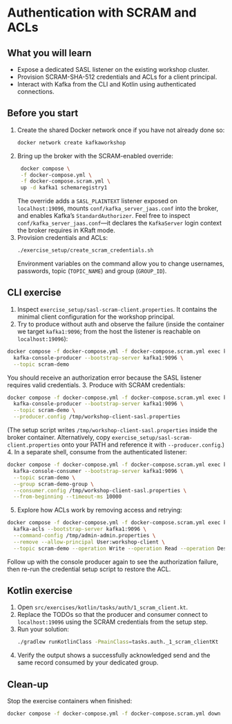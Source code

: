# Authentication with SCRAM and ACLs

## What you will learn
- Expose a dedicated SASL listener on the existing workshop cluster.
- Provision SCRAM-SHA-512 credentials and ACLs for a client principal.
- Interact with Kafka from the CLI and Kotlin using authenticated connections.

## Before you start
1. Create the shared Docker network once if you have not already done so:
   ```bash
   docker network create kafkaworkshop
   ```
2. Bring up the broker with the SCRAM-enabled override:
   ```bash
    docker compose \
    -f docker-compose.yml \
    -f docker-compose.scram.yml \
    up -d kafka1 schemaregistry1 
   ```
   The override adds a `SASL_PLAINTEXT` listener exposed on `localhost:19096`, mounts `conf/kafka_server_jaas.conf` into the broker, and enables Kafka’s `StandardAuthorizer`.
   Feel free to inspect `conf/kafka_server_jaas.conf`—it declares the `KafkaServer` login context the broker requires in KRaft mode.
3. Provision credentials and ACLs:
   ```bash
   ./exercise_setup/create_scram_credentials.sh
   ```
   Environment variables on the command allow you to change usernames, passwords, topic (`TOPIC_NAME`) and group (`GROUP_ID`).

## CLI exercise
1. Inspect `exercise_setup/sasl-scram-client.properties`. It contains the minimal client configuration for the workshop principal.
2. Try to produce without auth and observe the failure (inside the container we target `kafka1:9096`; from the host the listener is reachable on `localhost:19096`):
  ```bash
  docker compose -f docker-compose.yml -f docker-compose.scram.yml exec kafka1 \
    kafka-console-producer --bootstrap-server kafka1:9096 \
    --topic scram-demo
  ```
  You should receive an authorization error because the SASL listener requires valid credentials.
3. Produce with SCRAM credentials:
  ```bash
  docker compose -f docker-compose.yml -f docker-compose.scram.yml exec kafka1 \
    kafka-console-producer --bootstrap-server kafka1:9096 \
    --topic scram-demo \
    --producer.config /tmp/workshop-client-sasl.properties
  ```
  (The setup script writes `/tmp/workshop-client-sasl.properties` inside the broker container. Alternatively, copy `exercise_setup/sasl-scram-client.properties` onto your PATH and reference it with `--producer.config`.)
4. In a separate shell, consume from the authenticated listener:
  ```bash
  docker compose -f docker-compose.yml -f docker-compose.scram.yml exec kafka1 \
    kafka-console-consumer --bootstrap-server kafka1:9096 \
    --topic scram-demo \
    --group scram-demo-group \
    --consumer.config /tmp/workshop-client-sasl.properties \
    --from-beginning --timeout-ms 10000
  ```
5. Explore how ACLs work by removing access and retrying:
```bash
docker compose -f docker-compose.yml -f docker-compose.scram.yml exec kafka1 \
  kafka-acls --bootstrap-server kafka1:9096 \
  --command-config /tmp/admin-admin.properties \
  --remove --allow-principal User:workshop-client \
  --topic scram-demo --operation Write --operation Read --operation Describe
```
Follow up with the console producer again to see the authorization failure, then re-run the credential setup script to restore the ACL.

## Kotlin exercise
1. Open `src/exercises/kotlin/tasks/auth/1_scram_client.kt`.
2. Replace the TODOs so that the producer and consumer connect to `localhost:19096` using the SCRAM credentials from the setup step.
3. Run your solution:
   ```bash
   ./gradlew runKotlinClass -PmainClass=tasks.auth._1_scram_clientKt
   ```
4. Verify the output shows a successfully acknowledged send and the same record consumed by your dedicated group.

## Clean-up
Stop the exercise containers when finished:
```bash
docker compose -f docker-compose.yml -f docker-compose.scram.yml down
```
